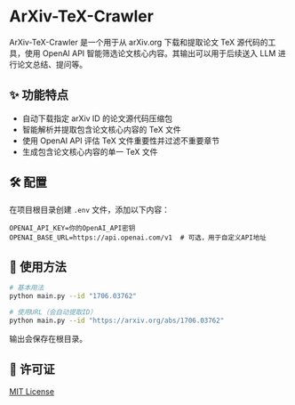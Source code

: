 # ArXiv-TeX-Crawler

ArXiv-TeX-Crawler 是一个用于从 arXiv.org 下载和提取论文 TeX 源代码的工具，使用 OpenAI API 智能筛选论文核心内容。其输出可以用于后续送入 LLM 进行论文总结、提问等。

## ✨ 功能特点

-   自动下载指定 arXiv ID 的论文源代码压缩包
-   智能解析并提取包含论文核心内容的 TeX 文件
-   使用 OpenAI API 评估 TeX 文件重要性并过滤不重要章节
-   生成包含论文核心内容的单一 TeX 文件

## 🛠️ 配置

在项目根目录创建 `.env` 文件，添加以下内容：

```
OPENAI_API_KEY=你的OpenAI_API密钥
OPENAI_BASE_URL=https://api.openai.com/v1  # 可选，用于自定义API地址
```

## 🚀 使用方法

```bash
# 基本用法
python main.py --id "1706.03762"

# 使用URL（会自动提取ID）
python main.py --id "https://arxiv.org/abs/1706.03762"
```

输出会保存在根目录。

## 📝 许可证

[MIT License](LICENSE)

